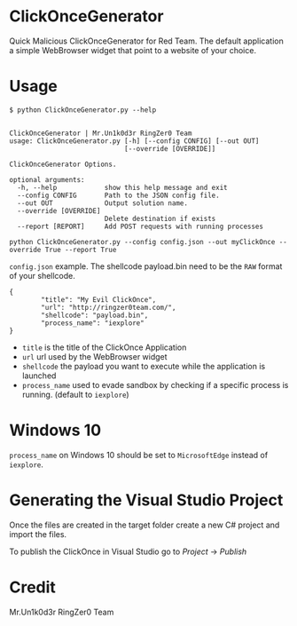 # ClickOnceGenerator
Quick Malicious ClickOnceGenerator for Red Team. The default application a simple WebBrowser widget that point to a website of your choice.

# Usage
```
$ python ClickOnceGenerator.py --help


ClickOnceGenerator | Mr.Un1k0d3r RingZer0 Team
usage: ClickOnceGenerator.py [-h] [--config CONFIG] [--out OUT]
                             [--override [OVERRIDE]]

ClickOnceGenerator Options.

optional arguments:
  -h, --help            show this help message and exit
  --config CONFIG       Path to the JSON config file.
  --out OUT             Output solution name.
  --override [OVERRIDE]
                        Delete destination if exists
  --report [REPORT]     Add POST requests with running processes                    

```

```
python ClickOnceGenerator.py --config config.json --out myClickOnce --override True --report True
```

`config.json` example. The shellcode payload.bin need to be the `RAW` format of your shellcode.
```
{
        "title": "My Evil ClickOnce",
        "url": "http://ringzer0team.com/",
        "shellcode": "payload.bin",
        "process_name": "iexplore"
}
```
* `title` is the title of the ClickOnce Application
* `url` url used by the WebBrowser widget
* `shellcode` the payload you want to execute while the application is launched
* `process_name` used to evade sandbox by checking if a specific process is running. (default to `iexplore`)

# Windows 10

`process_name` on Windows 10 should be set to `MicrosoftEdge` instead of `iexplore`.

# Generating the Visual Studio Project

Once the files are created in the target folder create a new C# project and import the files.

To publish the ClickOnce in Visual Studio go to *Project* -> *Publish*

# Credit
Mr.Un1k0d3r RingZer0 Team
